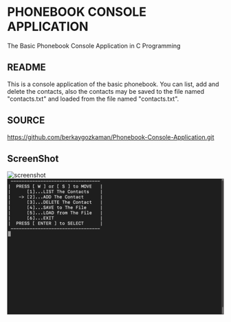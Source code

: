 # PHONEBOOK CONSOLE APPLICATION
The Basic Phonebook Console Application in C Programming

## README
This is a console application of the basic phonebook. You can list, add and delete the contacts, also the contacts may be saved to the file named "contacts.txt" and loaded from the file named "contacts.txt".

## SOURCE
https://github.com/berkaygozkaman/Phonebook-Console-Application.git

## ScreenShot
![screenshot](https://github.com/syohex/java-simple-mine-sweeper/raw/master/screenshot.png)
![screenshot](https://github.com/berkaygozkaman/Phonebook-Console-Application/raw/master/Screenshots/Screenshot_menu.png)
